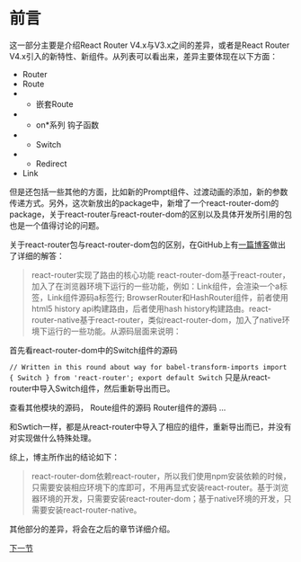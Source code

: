 前言
=====


这一部分主要是介绍React Router V4.x与V3.x之间的差异，或者是React Router V4.x引入的新特性、新组件。从列表可以看出来，差异主要体现在以下方面：

* Router
* Route
* * 嵌套Route
* * on*系列 钩子函数
* * Switch
* * Redirect
* Link

但是还包括一些其他的方面，比如新的Prompt组件、过渡动画的添加，新的参数传递方式。另外，这次新放出的package中，新增了一个react-router-dom的package，关于react-router与react-router-dom的区别以及具体开发所引用的包也是一个值得讨论的问题。

关于react-router包与react-router-dom包的区别，在GitHub上有[一篇博客](https://github.com/mrdulin/blog/issues/42)做出了详细的解答：

> react-router实现了路由的核心功能
react-router-dom基于react-router，加入了在浏览器环境下运行的一些功能，例如：Link组件，会渲染一个a标签，Link组件源码a标签行; BrowserRouter和HashRouter组件，前者使用html5 history api构建路由，后者使用hash history构建路由。react-router-native基于react-router，类似react-router-dom，加入了native环境下运行的一些功能。从源码层面来说明：

首先看react-router-dom中的Switch组件的源码

`// Written in this round about way for babel-transform-imports
import { Switch } from 'react-router';
export default Switch`
只是从react-router中导入Switch组件，然后重新导出而已。

查看其他模块的源码，
Route组件的源码
Router组件的源码
...

和Swtich一样，都是从react-router中导入了相应的组件，重新导出而已，并没有对实现做什么特殊处理。

综上，博主所作出的结论如下：
> react-router-dom依赖react-router，所以我们使用npm安装依赖的时候，只需要安装相应环境下的库即可，不用再显式安装react-router。基于浏览器环境的开发，只需要安装react-router-dom；基于native环境的开发，只需要安装react-router-native。

其他部分的差异，将会在之后的章节详细介绍。

[下一节](/detail/1)